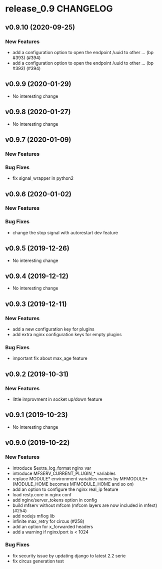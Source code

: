 # release_0.9 CHANGELOG



## v0.9.10 (2020-09-25)

### New Features
- add a configuration option to open the endpoint /uuid to other … (bp #393) (#394)
- add a configuration option to open the endpoint /uuid to other … (bp #393) (#394)






## v0.9.9 (2020-01-29)

- No interesting change


## v0.9.8 (2020-01-27)

- No interesting change


## v0.9.7 (2020-01-09)

### New Features


### Bug Fixes
- fix signal_wrapper in python2





## v0.9.6 (2020-01-02)

### New Features


### Bug Fixes
- change the stop signal with autorestart dev feature





## v0.9.5 (2019-12-26)

- No interesting change


## v0.9.4 (2019-12-12)

- No interesting change


## v0.9.3 (2019-12-11)

### New Features
- add a new configuration key for plugins
- add extra nginx configuration keys for empty plugins


### Bug Fixes
- important fix about max_age feature





## v0.9.2 (2019-10-31)

### New Features
- little improvment in socket up/down feature






## v0.9.1 (2019-10-23)

- No interesting change


## v0.9.0 (2019-10-22)

### New Features
- introduce $extra_log_format nginx var
- introduce MFSERV_CURRENT_PLUGIN_* variables
- replace MODULE* environment variables names by MFMODULE* (MODULE_HOME becomes MFMODULE_HOME and so on)
- add an option to configure the nginx real_ip feature
- load resty.core in nginx conf
- add nginx/server_tokens option in config
- build mfserv without mfcom (mfcom layers are now included in mfext) (#254)
- add nodejs mflog lib
- infinite max_retry for circus (#258)
- add an option for x_forwarded headers
- add a warning if nginx/port is < 1024


### Bug Fixes
- fix security issue by updating django to latest 2.2 serie
- fix circus generation test





